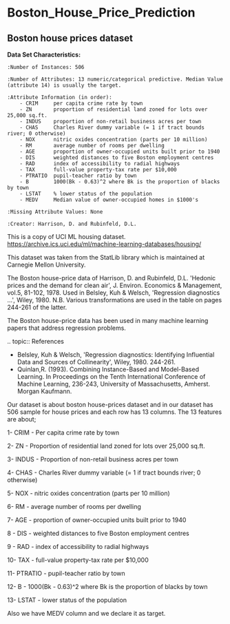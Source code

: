 # Boston_House_Price_Prediction

Boston house prices dataset
---------------------------

**Data Set Characteristics:**  

    :Number of Instances: 506 

    :Number of Attributes: 13 numeric/categorical predictive. Median Value (attribute 14) is usually the target.

    :Attribute Information (in order):
        - CRIM     per capita crime rate by town
        - ZN       proportion of residential land zoned for lots over 25,000 sq.ft.
        - INDUS    proportion of non-retail business acres per town
        - CHAS     Charles River dummy variable (= 1 if tract bounds river; 0 otherwise)
        - NOX      nitric oxides concentration (parts per 10 million)
        - RM       average number of rooms per dwelling
        - AGE      proportion of owner-occupied units built prior to 1940
        - DIS      weighted distances to five Boston employment centres
        - RAD      index of accessibility to radial highways
        - TAX      full-value property-tax rate per $10,000
        - PTRATIO  pupil-teacher ratio by town
        - B        1000(Bk - 0.63)^2 where Bk is the proportion of blacks by town
        - LSTAT    % lower status of the population
        - MEDV     Median value of owner-occupied homes in $1000's

    :Missing Attribute Values: None

    :Creator: Harrison, D. and Rubinfeld, D.L.

This is a copy of UCI ML housing dataset.
https://archive.ics.uci.edu/ml/machine-learning-databases/housing/


This dataset was taken from the StatLib library which is maintained at Carnegie Mellon University.

The Boston house-price data of Harrison, D. and Rubinfeld, D.L. 'Hedonic
prices and the demand for clean air', J. Environ. Economics & Management,
vol.5, 81-102, 1978.   Used in Belsley, Kuh & Welsch, 'Regression diagnostics
...', Wiley, 1980.   N.B. Various transformations are used in the table on
pages 244-261 of the latter.

The Boston house-price data has been used in many machine learning papers that address regression
problems.   
     
.. topic:: References

   - Belsley, Kuh & Welsch, 'Regression diagnostics: Identifying Influential Data and Sources of Collinearity', Wiley, 1980. 244-261.
   - Quinlan,R. (1993). Combining Instance-Based and Model-Based Learning. In Proceedings on the Tenth International Conference of Machine Learning, 236-243, University of Massachusetts, Amherst. Morgan Kaufmann.


Our dataset is about boston house-prices dataset and in our dataset has 506 sample for house prices and each row has 13 columns. The 13 features are about;

1- CRIM - Per capita crime rate by town

2- ZN - Proportion of residential land zoned for lots over 25,000 sq.ft.

3- INDUS - Proportion of non-retail business acres per town

4- CHAS - Charles River dummy variable (= 1 if tract bounds river; 0 otherwise)

5- NOX - nitric oxides concentration (parts per 10 million)

6- RM - average number of rooms per dwelling

7- AGE - proportion of owner-occupied units built prior to 1940

8 - DIS - weighted distances to five Boston employment centres

9 - RAD - index of accessibility to radial highways

10- TAX - full-value property-tax rate per $10,000

11- PTRATIO - pupil-teacher ratio by town

12- B - 1000(Bk - 0.63)^2 where Bk is the proportion of blacks by town

13- LSTAT - lower status of the population

Also we have MEDV column and we declare it as target.
